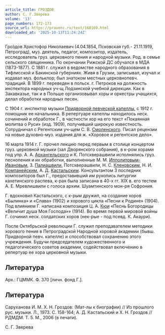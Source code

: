 ```yaml
---
article_title: ГРОЗДОВ
author: С. Г.Зверева
volume: '13'
page_numbers: 172-173
source_url: https://pravenc.ru/text/168169.html
downloaded_at: '2025-10-13T11:24:24Z'
---
```


Гро́здов Христофор Николаевич (4.04.1854, Псковская губ.- 21.11.1919, Петроград), муз. деятель, педагог, композитор, издатель, исследователь груз. церковного пения и народной музыки. Род. в семье сельского священника. По окончании Рижской ДС обучался в МДА (1873-1877). С 1881 г. служил в ведомстве народного образования в Тифлисской и Бакинской губерниях. Живя в Грузии, записывал, изучал и издавал муз. фольклор; был знатоком местных церковнопевч. традиций. В 1899 г. переведен в польск. г. Петроков на должность инспектора народных уч-щ Лодзинской учебной дирекции. Как в Закавказье, так и в Польше организовывал хоры и оркестры учащихся, делал обработки народных песен.

С 1904 г. инспектор музыки [Придворной певческой капеллы](<https://pravenc.ru/text/Придворная певческая капелла.html>), с 1912 г. помощник ее начальника. В репертуаре капеллы находилось неск. сочинений и обработок Г., в частности хор на его текст «Покаянная молитва о Руси» (изд. 1909), получивший широкую известность. Сотрудничал с Регентским уч-щем С. В. [Смоленского](https://pravenc.ru/text/Смоленского.html). Писал рецензии на новые духовно-муз. издания для ж. «Хоровое и регентское дело».

16 марта 1914 г. Г. прочел лекцию перед первым в столице концертом груз. церковной музыки (зал Дворянского собрания), в к-ром хорами под упр. А. А. [Архангельского](https://pravenc.ru/text/Архангельский.html) и К. Потсхверашвили исполнялись груз. песнопения и их обработки, выполненные М. М. [Ипполитовым-Ивановым](https://pravenc.ru/text/Ипполитовым-Ивановым.html), З. [Палиашвили](https://pravenc.ru/text/Палиашвили.html), Потсхверашвили, Н. С. [Кленовским](https://pravenc.ru/text/Кленовским.html), Н. И. [Компанейским](https://pravenc.ru/text/Компанейским.html), А. Д. [Кастальским](https://pravenc.ru/text/Кастальским.html). Консультантом 3 последних композиторов был Г., предоставивший им рукопись литургии кахетинского распева, к-рая была записана в 40-х гг. XIX в. его тестем А. Е. Мревлишвили с голоса архим. Шуамтинского мон-ря Софрония.

Г. вдохновил Кастальского, с к-рым дружил, на создание хоров «Былинка» и «Слава» (1902) и хорового цикла «Песни к Родине» (1904). Под влиянием Г. написана композиция Ц. А. [Кюи](https://pravenc.ru/text/Кюи.html) «Песнь Богородицы «Величит душа Моя Господа»» (1914). Во время первой мировой войны Г. сочинил неск. солдатских хоров (нек-рые - под псевд. К. Акаури).

После Октябрьской революции Г. служил преподавателем методики хорового пения в Петроградской Народной хоровой академии (бывш. Придворной певч. капелле) и способствовал сохранению этого учреждения. Будучи председателем художественного и педагогического советов академии, содействовал включению в репертуар ее хора церковной музыки.

## Литература

Арх.: ГЦММК. Ф. 370 [личн. фонд Г.].

## Литература

Саруханова И. М. Х. Н. Гроздов: (Мат-лы к биографии) // Из прошлого рус. музыки. Л., 1973. С. 158-164; А. Д. Кастальский и Х. Н. Гроздов // РДМДМ. Т. 5. М., 2006 (в печати).

С. Г.  Зверева
